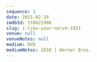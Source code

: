 ```yaml
---
sequence: 1
date: 2021-02-26
imdbId: tt0021986
slug: i-like-your-nerve-1931
venue: null
venueNotes: null
medium: DVD
mediumNotes: 2018 | Warner Bros.
---
```


